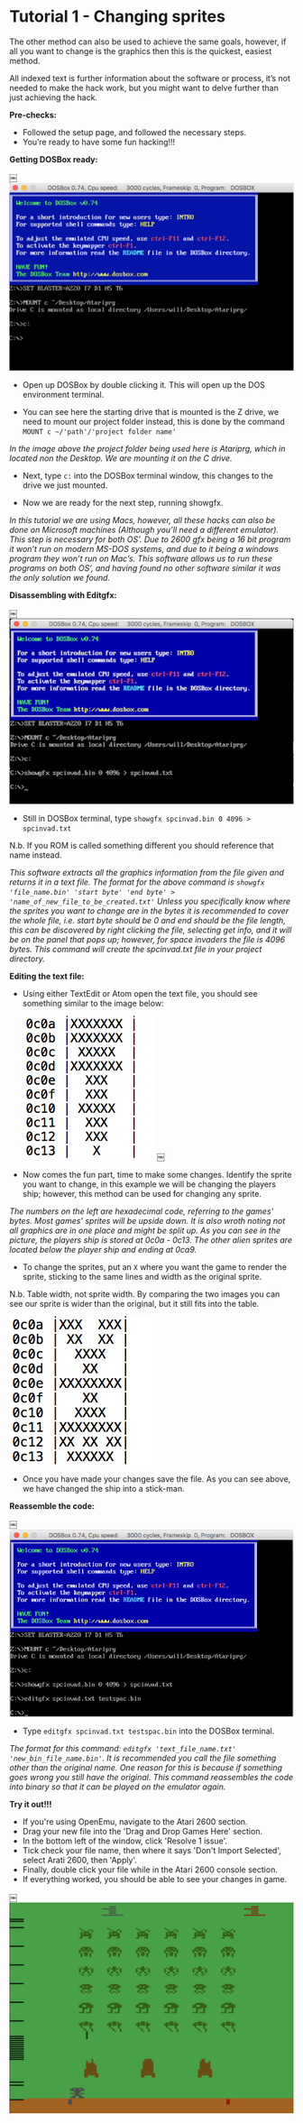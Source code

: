 # **Tutorial 1 - Changing sprites**

The other method can also be used to achieve the same goals, however, if all you want to change is the graphics then this is the quickest, easiest method.

All indexed text is further information about the software or process, it’s not needed to make the hack work, but you might want to delve further than just achieving the hack.

**Pre-checks:**

* Followed the setup page, and followed the necessary steps.
* You’re ready to have some fun hacking!!!


**Getting DOSBox ready:**

￼ ![](/public/dosbox1.png?raw=true)

* Open up DOSBox by double clicking it. This will open up the DOS environment terminal.

* You can see here the starting drive that is mounted is the Z drive, we need to mount our project folder instead, this is done by the command ` MOUNT c ~/'path'/'project folder name' `

*In the image above the project folder being used here is Atariprg, which in located non the Desktop. We are mounting it on the C drive.*

* Next, type `c:` into the DOSBox terminal window, this changes to the drive we just mounted.

* Now we are ready for the next step, running showgfx.

*In this tutorial we are using Macs, however, all these hacks can also be done on Microsoft machines (Although you’ll need a different emulator). This step is necessary for both OS’. Due to 2600 gfx being a 16 bit program it won’t run on modern MS-DOS systems, and due to it being a windows program 	they won’t run on Mac’s. This software allows us to run these programs on both OS’, and having found no other software similar it was the only solution we found.*

**Disassembling with Editgfx:**

￼ ![](/public/dosbox2.png?raw=true)

* Still in DOSBox terminal, type `showgfx spcinvad.bin 0 4096 > spcinvad.txt`

N.b. If you ROM is called something different you should reference that name instead.

*This software extracts all the graphics information from the file given and returns it in a text file. The format for the above command is `showgfx 'file_name.bin' 'start byte' 'end byte' > 'name_of_new_file_to_be_created.txt'` Unless you specifically know where the sprites you want to change are in the bytes it is recommended to cover the whole file, i.e. start byte should be 0 and end should be the file length, this can be discovered by right clicking the file, selecting get info, and it will be on the panel that pops up; however, for space invaders the file is 4096 bytes. This command will create the spcinvad.txt file in your project directory.*

**Editing the text file:**


* Using either TextEdit or Atom open the text file, you should see something similar to the image below:

  ![](/public/text_file1.png?raw=true) ￼

* Now comes the fun part, time to make some changes. Identify the sprite you want to change, in this example we will be changing the players ship; however, this method can be used for changing any sprite.

*The numbers on the left are hexadecimal code, referring to the games' bytes. Most games' sprites will be upside down. It is also wroth noting not all graphics are in one place and might be split up. As you can see in the picture, the players ship is stored at 0c0a - 0c13. The other alien sprites are located below the player ship and ending at 0ca9.*

* To change the sprites, put an `X` where you want the game to render the sprite, sticking to the same lines and width as the original sprite.

N.b. Table width, not sprite width. By comparing the two images you can see our sprite is wider than the original, but it still fits into the table.

  ![](/public/text_file2.png?raw=true)
* Once you have made your changes save the file. As you can see above, we have changed the ship into a stick-man.

**Reassemble the code:**

￼ ![](/public/dosbox3.png?raw=true)

* Type `editgfx spcinvad.txt testspac.bin` into the DOSBox terminal.

*The format for this command: `editgfx 'text_file_name.txt' 'new_bin_file_name.bin'`. It is recommended you call the file something other than the original name. One reason for this is because if something goes wrong you still have the original. This command reassembles the code into binary so that it can be played on the emulator again.*

**Try it out!!!**

* If you're using OpenEmu, navigate to the Atari 2600 section.
* Drag your new file into the 'Drag and Drop Games Here' section.
* In the bottom left of the window, click 'Resolve 1 issue'.
* Tick check your file name, then where it says 'Don't Import Selected', select Arati 2600, then 'Apply'.
* Finally, double click your file while in the Atari 2600 console section.
* If everything worked, you should be able to see your changes in game.

￼ ![](/public/space.png?raw=true)
